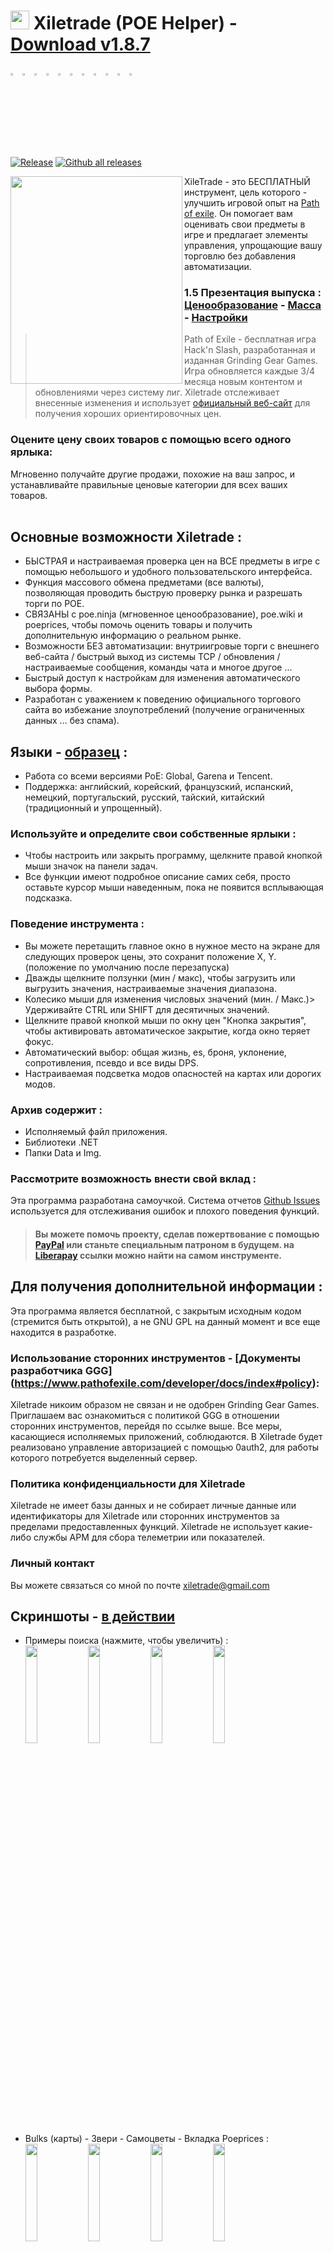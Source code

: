 # <img src="https://i.imgur.com/dhWQgtY.png" width="30" height="30"> Xiletrade (POE Helper) - [Download v1.8.7](https://github.com/maxensas/xiletrade/releases/download/1.8.7/Xiletrade_win-x64.7z)  

[<img width="3%" height="3%" src="https://user-images.githubusercontent.com/62154281/104107842-feae5080-52bf-11eb-8e8f-d8827f1f0334.png">](https://github.com/maxensas/xiletrade)
[<img width="3%" height="3%" src="https://user-images.githubusercontent.com/62154281/104107838-fd7d2380-52bf-11eb-8d47-f949fd7a3b58.png">](https://github.com/maxensas/xiletrade/blob/master/readme/README.kr.md)
[<img width="3%" height="3%" src="https://user-images.githubusercontent.com/62154281/104107835-fd7d2380-52bf-11eb-8e08-614b2610eca4.png">](https://github.com/maxensas/xiletrade/blob/master/readme/README.fr.md)
[<img width="3%" height="3%" src="https://user-images.githubusercontent.com/62154281/104107839-fe15ba00-52bf-11eb-807e-25088a595f33.png">](https://github.com/maxensas/xiletrade/blob/master/readme/README.es.md)
[<img width="3%" height="3%" src="https://user-images.githubusercontent.com/62154281/104107836-fd7d2380-52bf-11eb-8ba2-bcdc04dab8b9.png">](https://github.com/maxensas/xiletrade/blob/master/readme/README.de.md)
[<img width="3%" height="3%" src="https://user-images.githubusercontent.com/62154281/104107833-fce48d00-52bf-11eb-896a-c5671965cb51.png">](https://github.com/maxensas/xiletrade/blob/master/readme/README.pt.md)
[<img width="3%" height="3%" src="https://user-images.githubusercontent.com/62154281/104107837-fd7d2380-52bf-11eb-8df0-091c9d9cc05a.png">](https://github.com/maxensas/xiletrade/blob/master/readme/README.ru.md)
[<img width="3%" height="3%" src="https://user-images.githubusercontent.com/62154281/104107841-feae5080-52bf-11eb-8ca7-1f402cbf6e5e.png">](https://github.com/maxensas/xiletrade/blob/master/readme/README.th.md)
[<img width="3%" height="3%" src="https://user-images.githubusercontent.com/62154281/104107840-fe15ba00-52bf-11eb-939e-d98bba60877d.png">](https://github.com/maxensas/xiletrade/blob/master/readme/README.tw.md)
[<img width="3%" height="3%" src="https://user-images.githubusercontent.com/62154281/104107834-fce48d00-52bf-11eb-8902-02d5a6d457c8.png">](https://github.com/maxensas/xiletrade/blob/master/readme/README.cn.md)
[<img width="3%" height="3%" src="https://user-images.githubusercontent.com/62154281/222918792-06b9c888-bb96-40af-a27c-68b664fe60b5.png">](https://github.com/maxensas/xiletrade/blob/master/readme/README.jp.md)<br>  
[![Release](https://img.shields.io/github/release/maxensas/xiletrade.svg)](https://github.com/maxensas/xiletrade/releases/) 
[![Github all releases](https://img.shields.io/github/downloads/maxensas/xiletrade/total.svg)](https://GitHub.com/maxensas/xiletrade/releases/)

<img align="left" width="275" height="332" src="https://user-images.githubusercontent.com/62154281/120822239-7ffbcd80-c556-11eb-8cca-35ccad71c73b.png">

XileTrade - это БЕСПЛАТНЫЙ инструмент, цель которого - улучшить игровой опыт на [Path of exile](https://ru.pathofexile.com/). Он помогает вам оценивать свои предметы в игре и предлагает элементы управления, упрощающие вашу торговлю без добавления автоматизации.
### 1.5 Презентация выпуска : [Ценообразование](https://youtu.be/4mP3uOsr8oc) - [Масса](https://youtu.be/6yuLZXTho-A) - [Настройки](https://youtu.be/libdIjrNM-8 )<br>
> Path of Exile - бесплатная игра Hack'n Slash, разработанная и изданная Grinding Gear Games. Игра обновляется каждые 3/4 месяца новым контентом и обновлениями через систему лиг.
> Xiletrade отслеживает внесенные изменения и использует [официальный веб-сайт](https://ru.pathofexile.com/trade/search/) для получения хороших ориентировочных цен.

### Оцените цену своих товаров с помощью всего одного ярлыка:
Мгновенно получайте другие продажи, похожие на ваш запрос, и устанавливайте правильные ценовые категории для всех ваших товаров.<br><br>  

## Основные возможности Xiletrade :
* БЫСТРАЯ и настраиваемая проверка цен на ВСЕ предметы в игре с помощью небольшого и удобного пользовательского интерфейса.
* Функция массового обмена предметами (все валюты), позволяющая проводить быструю проверку рынка и разрешать торги по POE.
* СВЯЗАНЫ с poe.ninja (мгновенное ценообразование), poe.wiki и poeprices, чтобы помочь оценить товары и получить дополнительную информацию о реальном рынке.
* Возможности БЕЗ автоматизации: внутриигровые торги с внешнего веб-сайта / быстрый выход из системы TCP / обновления / настраиваемые сообщения, команды чата и многое другое ...
* Быстрый доступ к настройкам для изменения автоматического выбора формы.
* Разработан с уважением к поведению официального торгового сайта во избежание злоупотреблений (получение ограниченных данных ... без спама).

## Языки - [образец](https://github.com/maxensas/xiletrade/blob/master/LANGUAGES.md) :
* Работа со всеми версиями PoE: Global, Garena и Tencent.
* Поддержка: английский, корейский, французский, испанский, немецкий, португальский, русский, тайский, китайский (традиционный и упрощенный).

### Используйте и определите свои собственные ярлыки :
* Чтобы настроить или закрыть программу, щелкните правой кнопкой мыши значок на панели задач.
* Все функции имеют подробное описание самих себя, просто оставьте курсор мыши наведенным, пока не появится всплывающая подсказка.

### Поведение инструмента :
* Вы можете перетащить главное окно в нужное место на экране для следующих проверок цены, это сохранит положение X, Y. (положение по умолчанию после перезапуска)
* Дважды щелкните ползунки (мин / макс), чтобы загрузить или выгрузить значения, настраиваемые значения диапазона.
* Колесико мыши для изменения числовых значений (мин. / Макс.)> Удерживайте CTRL или SHIFT для десятичных значений.
* Щелкните правой кнопкой мыши по окну цен "Кнопка закрытия", чтобы активировать автоматическое закрытие, когда окно теряет фокус.
* Автоматический выбор: общая жизнь, es, броня, уклонение, сопротивления, псевдо и все виды DPS.
* Настраиваемая подсветка модов опасностей на картах или дорогих модов.

### Архив содержит :
* Исполняемый файл приложения.
* Библиотеки .NET
* Папки Data и Img.

### Рассмотрите возможность внести свой вклад :
Эта программа разработана самоучкой. Система отчетов [Github Issues](https://github.com/maxensas/xiletrade/issues) используется для отслеживания ошибок и плохого поведения функций.
> #### Вы можете помочь проекту, сделав пожертвование с помощью [PayPal](https://www.paypal.com/donate/?hosted_button_id=48ZSB3UMNAU6J) или станьте специальным патроном в будущем. на [Liberapay](https://ru.liberapay.com/Xiletrade/) ссылки можно найти на самом инструменте.

## Для получения дополнительной информации :
Эта программа является бесплатной, с закрытым исходным кодом (стремится быть открытой), а не GNU GPL на данный момент и все еще находится в разработке.

### Использование сторонних инструментов - [Документы разработчика GGG] (https://www.pathofexile.com/developer/docs/index#policy):
Xiletrade никоим образом не связан и не одобрен Grinding Gear Games. <br>
Приглашаем вас ознакомиться с политикой GGG в отношении сторонних инструментов, перейдя по ссылке выше. Все меры, касающиеся исполняемых приложений, соблюдаются. В Xiletrade будет реализовано управление авторизацией с помощью 0auth2, для работы которого потребуется выделенный сервер. <br> 

### Политика конфиденциальности для Xiletrade
Xiletrade не имеет базы данных и не собирает личные данные или идентификаторы для Xiletrade или сторонних инструментов за пределами предоставленных функций.
Xiletrade не использует какие-либо службы APM для сбора телеметрии или показателей.

### Личный контакт
Вы можете связаться со мной по почте xiletrade@gmail.com

## Скриншоты - [в действии](https://github.com/maxensas/xiletrade/blob/master/SCREENSHOTS.md)
* Примеры поиска (нажмите, чтобы увеличить) :  
<img src="https://user-images.githubusercontent.com/62154281/104071582-bfbdc380-5209-11eb-8702-e0488e2deb29.png" width="20%" height="20%"> <img src="https://user-images.githubusercontent.com/62154281/104071669-e8de5400-5209-11eb-8b78-b11148e33ce1.png" width="20%" height="20%"> <img src="https://user-images.githubusercontent.com/62154281/104071722-06132280-520a-11eb-94cf-6dc8a7fc357f.png" width="20%" height="20%"> <img src="https://user-images.githubusercontent.com/62154281/104071773-22af5a80-520a-11eb-8f64-2d44d4267db0.png" width="20%" height="20%">
* Bulks (карты) - Звери - Самоцветы - Вкладка Poeprices :  
<img src="https://user-images.githubusercontent.com/62154281/104072417-79696400-520b-11eb-884b-4c2ab9687aa1.png" width="20%" height="20%"> <img src="https://user-images.githubusercontent.com/62154281/104072476-9b62e680-520b-11eb-834b-e8ca43e32f3c.png" width="20%" height="20%" align="top"> <img src="https://user-images.githubusercontent.com/62154281/104072512-addd2000-520b-11eb-878c-a9022ab55f26.png" width="20%" height="20%" align="top"> <img src="https://user-images.githubusercontent.com/62154281/104073427-f39ae800-520d-11eb-9266-24a44f6e9708.png" width="20%" height="20%" align="top">
* Настройки Xiletrade :  
<img src="https://user-images.githubusercontent.com/62154281/104072131-d6b0e580-520a-11eb-97fe-6b917e9d5bb6.png" width="20%" height="20%"> <img src="https://user-images.githubusercontent.com/62154281/104072169-f7793b00-520a-11eb-8417-02b2d4185463.png" width="20%" height="20%"> <img src="https://user-images.githubusercontent.com/62154281/104072213-0e1f9200-520b-11eb-8c13-bab34c9a807a.png" width="20%" height="20%"> 
* Системный трей :  
     <img src="https://user-images.githubusercontent.com/62154281/104071973-7c178980-520a-11eb-8669-0527c3925b9e.png" width="30%" height="30%">
